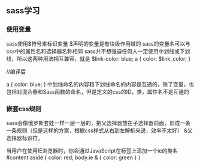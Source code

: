 ## sass学习

### 使用变量 

sass使用$符号来标识变量
$声明的变量是有块级作用域的
sass的变量名可以与css中的属性名和选择器名称相同
sass并不想强迫任何人一定使用中划线或下划线，所以这两种用法相互兼容，就是
$link-color: blue;
a {
  color: $link_color;
}

//编译后

a {
  color: blue;
}
中划线命名的内容和下划线命名的内容是互通的，除了变量，也包括对混合器和Sass函数的命名，但是定义的css的ID，类，属性名不是互通的

### 嵌套css规则

sass会像俄罗斯套娃一样一层一层的，把父选择器放在子选择器前面，形成一条一条规则（但是这样的方案，根据css样式从右到左解析来说，效率不太好）
&父选择器标识符，

当用户在使用IE浏览器时，你会通过JavaScript在<body>标签上添加一个ie的类名
#content aside {
  color: red;
  body.ie & { color: green }
}

